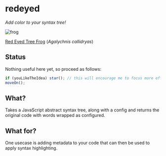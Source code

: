 # redeyed

*Add color to your syntax tree!*

![frog](http://allaboutfrogs.org/gallery/photos/redeyes/red1.gif)

[Red Eyed Tree Frog](http://allaboutfrogs.org/info/species/redeye.html) (*Agalychnis callidryas*)

## Status

Nothing useful here yet, so proceed as follows:

```javascript
if (youLikeTheIdea) star(); // this will encourage me to focus more effort on this project
moveOn();
```

## What?

Takes a JavaScript abstract syntax tree, along with a config and returns the original code with words wrapped as configured.

## What for?

One usecase is adding metadata to your code that can then be used to apply syntax highlighting.



